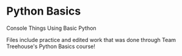 # Python Basics

Console Things Using Basic Python 

Files include practice and edited work that was done through Team Treehouse's Python Basics course!
